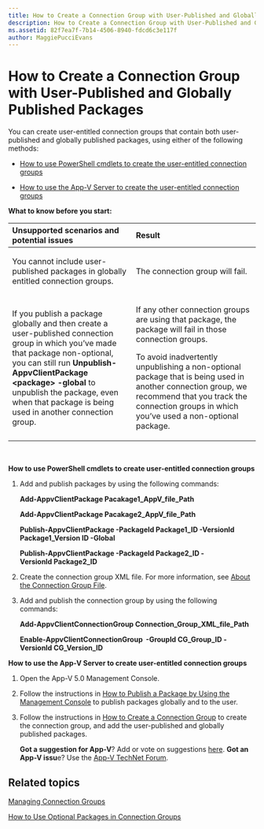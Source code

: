 ```yaml
---
title: How to Create a Connection Group with User-Published and Globally Published Packages
description: How to Create a Connection Group with User-Published and Globally Published Packages
ms.assetid: 82f7ea7f-7b14-4506-8940-fdcd6c3e117f
author: MaggiePucciEvans
---
```


# How to Create a Connection Group with User-Published and Globally Published Packages


You can create user-entitled connection groups that contain both user-published and globally published packages, using either of the following methods:

-   [How to use PowerShell cmdlets to create the user-entitled connection groups](#bkmk-posh-userentitled-cg)

-   [How to use the App-V Server to create the user-entitled connection groups](#bkmk-appvserver-userentitled-cg)

**What to know before you start:**

<table>
<colgroup>
<col width="50%" />
<col width="50%" />
</colgroup>
<thead>
<tr class="header">
<th align="left">Unsupported scenarios and potential issues</th>
<th align="left">Result</th>
</tr>
</thead>
<tbody>
<tr class="odd">
<td align="left"><p>You cannot include user-published packages in globally entitled connection groups.</p></td>
<td align="left"><p>The connection group will fail.</p></td>
</tr>
<tr class="even">
<td align="left"><p>If you publish a package globally and then create a user-published connection group in which you’ve made that package non-optional, you can still run <strong>Unpublish-AppvClientPackage &lt;package&gt; -global</strong> to unpublish the package, even when that package is being used in another connection group.</p></td>
<td align="left"><p>If any other connection groups are using that package, the package will fail in those connection groups.</p>
<p>To avoid inadvertently unpublishing a non-optional package that is being used in another connection group, we recommend that you track the connection groups in which you’ve used a non-optional package.</p></td>
</tr>
</tbody>
</table>

 

**How to use PowerShell cmdlets to create user-entitled connection groups**

1.  Add and publish packages by using the following commands:

    **Add-AppvClientPackage Pacakage1\_AppV\_file\_Path**

    **Add-AppvClientPackage Pacakage2\_AppV\_file\_Path**

    **Publish-AppvClientPackage -PackageId Package1\_ID -VersionId Package1\_Version ID -Global**

    **Publish-AppvClientPackage -PackageId Package2\_ID -VersionId Package2\_ID**

2.  Create the connection group XML file. For more information, see [About the Connection Group File](about-the-connection-group-file.md).

3.  Add and publish the connection group by using the following commands:

    **Add-AppvClientConnectionGroup Connection\_Group\_XML\_file\_Path**

    **Enable-AppvClientConnectionGroup  -GroupId CG\_Group\_ID -VersionId CG\_Version\_ID**

**How to use the App-V Server to create user-entitled connection groups**

1.  Open the App-V 5.0 Management Console.

2.  Follow the instructions in [How to Publish a Package by Using the Management Console](how-to-publish-a-package-by-using-the-management-console-50.md) to publish packages globally and to the user.

3.  Follow the instructions in [How to Create a Connection Group](how-to-create-a-connection-group.md) to create the connection group, and add the user-published and globally published packages.

    **Got a suggestion for App-V**? Add or vote on suggestions [here](http://appv.uservoice.com/forums/280448-microsoft-application-virtualization). **Got an App-V issu**e? Use the [App-V TechNet Forum](https://social.technet.microsoft.com/Forums/home?forum=mdopappv).

## Related topics


[Managing Connection Groups](managing-connection-groups.md)

[How to Use Optional Packages in Connection Groups](how-to-use-optional-packages-in-connection-groups.md)

 

 





